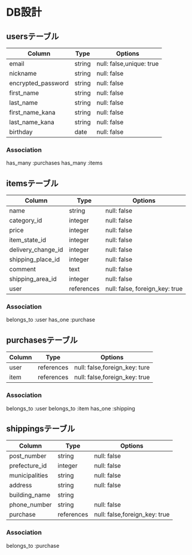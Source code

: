 # DB設計
## usersテーブル
| Column             | Type   | Options                  |
| ------------------ | ------ | ------------------------ |
| email              | string | null: false,unique: true |
| nickname           | string | null: false              |
| encrypted_password | string | null: false              |
| first_name         | string | null: false              |
| last_name          | string | null: false              |
| first_name_kana    | string | null: false              |
| last_name_kana     | string | null: false              |
| birthday           | date   | null: false              |

### Association
has_many :purchases
has_many :items 

## itemsテーブル
| Column             | Type       | Options                       |
| ------------------ | ------     | ----------------------------- |
| name               | string     | null: false                   |
| category_id        | integer    | null: false                   |
| price              | integer    | null: false                   |
| item_state_id      | integer    | null: false                   |
| delivery_change_id | integer    | null: false                   |
| shipping_place_id  | integer    | null: false                   |
| comment            | text       | null: false                   |
| shipping_area_id   | integer    | null: false                   |
| user               | references | null: false, foreign_key: true|

### Association
belongs_to :user
has_one :purchase 

## purchasesテーブル
| Column             | Type       | Options                       |
| ------------------ | ---------- | ----------------------------- |
| user               | references | null: false,foreign_key: ture |
| item               | references | null: false,foreign_key: true |

### Association
belongs_to :user
belongs_to :item
has_one :shipping

## shippingsテーブル
| Column          | Type       | Options                       |
| --------------- | ---------- | ------------------------------|
| post_number     | string     | null: false                   |
| prefecture_id   | integer    | null: false                   |
| municipalities  | string     | null: false                   |
| address         | string     | null: false                   |
| building_name   | string     |                               |
| phone_number    | string     | null: false                   |
| purchase        | references | null: false,foreign_key: true |

### Association
belongs_to :purchase